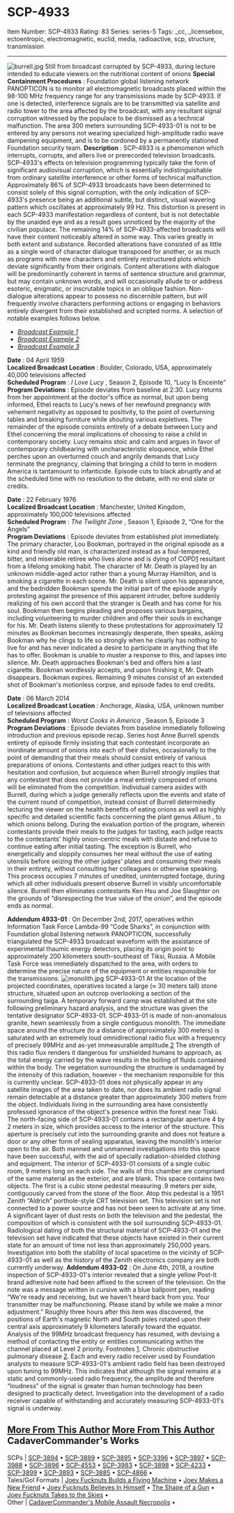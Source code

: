 # SCP-4933
Item Number: SCP-4933
Rating: 83
Series: series-5
Tags: _cc, _licensebox, ectoentropic, electromagnetic, euclid, media, radioactive, scp, structure, transmission

---

  

![burrell.jpg](https://scp-wiki.wdfiles.com/local--files/scp-4933/burrell.jpg)
Still from broadcast corrupted by SCP-4933, during lecture intended to educate viewers on the nutritional content of onions
**Special Containment Procedures** : Foundation global listening network PANOPTICON is to monitor all electromagnetic broadcasts placed within the 98-100 MHz frequency range for any transmissions made by SCP-4933. If one is detected, interference signals are to be transmitted via satellite and radio tower to the area affected by the broadcast, with any resultant signal corruption witnessed by the populace to be dismissed as a technical malfunction.
The area 300 meters surrounding SCP-4933-01 is not to be entered by any persons not wearing specialized high-amplitude radio wave dampening equipment, and is to be cordoned by a permanently stationed Foundation security team.
**Description** : SCP-4933 is a phenomenon which interrupts, corrupts, and alters live or prerecorded television broadcasts.
SCP-4933's effects on television programming typically take the form of significant audiovisual corruption, which is essentially indistinguishable from ordinary satellite interference or other forms of technical malfunction. Approximately 86% of SCP-4933 broadcasts have been determined to consist solely of this signal corruption, with the only indication of SCP-4933's presence being an additional subtle, but distinct, visual wavering pattern which oscillates at approximately 99 Hz. This distortion is present in each SCP-4933 manifestation regardless of content, but is not detectable by the unaided eye and as a result goes unnoticed by the majority of the civilian populace.
The remaining 14% of SCP-4933-affected broadcasts will have their content noticeably altered in some way. This varies greatly in both extent and substance. Recorded alterations have consisted of as little as a single word of character dialogue transposed for another, or as much as programs with new characters and entirely restructured plots which deviate significantly from their originals. Content alterations with dialogue will be predominantly coherent in terms of sentence structure and grammar, but may contain unknown words, and will occasionally allude to or address esoteric, enigmatic, or inscrutable topics in an oblique fashion. Non-dialogue alterations appear to possess no discernible pattern, but will frequently involve characters performing actions or engaging in behaviors entirely divergent from their established and scripted norms. A selection of notable examples follows below.
  * [_Broadcast Example 1_](javascript:;)
  * [_Broadcast Example 2_](javascript:;)
  * [_Broadcast Example 3_](javascript:;)

**Date** : 04 April 1959  
**Localized Broadcast Location** : Boulder, Colorado, USA, approximately 40,000 televisions affected  
**Scheduled Program** : _I Love Lucy_ , Season 2, Episode 10, “Lucy Is Enceinte”  
**Program Deviations** :
Episode deviates from baseline at 2:30. Lucy returns from her appointment at the doctor's office as normal, but upon being informed, Ethel reacts to Lucy's news of her newfound pregnancy with vehement negativity as opposed to positivity, to the point of overturning tables and breaking furniture while shouting various expletives. The remainder of the episode consists entirely of a debate between Lucy and Ethel concerning the moral implications of choosing to raise a child in contemporary society. Lucy remains stoic and calm and argues in favor of contemporary childbearing with uncharacteristic eloquence, while Ethel perches upon an overturned couch and angrily demands that Lucy terminate the pregnancy, claiming that bringing a child to term in modern America is tantamount to infanticide. Episode cuts to black abruptly and at the scheduled time with no resolution to the debate, with no end slate or credits.  
  

**Date** : 22 February 1976  
**Localized Broadcast Location** : Manchester, United Kingdom, approximately 100,000 televisions affected  
**Scheduled Program** : _The Twilight Zone_ , Season 1, Episode 2, “One for the Angels”  
**Program Deviations** :
Episode deviates from established plot immediately. The primary character, Lou Bookman, portrayed in the original episode as a kind and friendly old man, is characterized instead as a foul-tempered, bitter, and miserable retiree who lives alone and is dying of COPD[1](javascript:;) resultant from a lifelong smoking habit. The character of Mr. Death is played by an unknown middle-aged actor rather than a young Murray Hamilton, and is smoking a cigarette in each scene.
Mr. Death is silent upon his appearance, and the bedridden Bookman spends the initial part of the episode angrily protesting against the presence of this apparent intruder, before suddenly realizing of his own accord that the stranger is Death and has come for his soul. Bookman then begins pleading and proposes various bargains, including volunteering to murder children and offer their souls in exchange for his. Mr. Death listens silently to these protestations for approximately 12 minutes as Bookman becomes increasingly desperate, then speaks, asking Bookman why he clings to life so strongly when he clearly has nothing to live for and has never indicated a desire to participate in anything that life has to offer. Bookman is unable to muster a response to this, and lapses into silence. Mr. Death approaches Bookman's bed and offers him a last cigarette. Bookman wordlessly accepts, and upon finishing it, Mr. Death disappears. Bookman expires.
Remaining 9 minutes consist of an extended shot of Bookman's motionless corpse, and episode fades to end credits.  
  

**Date** : 06 March 2014  
**Localized Broadcast Location** : Anchorage, Alaska, USA, unknown number of televisions affected  
**Scheduled Program** : _Worst Cooks in America_ , Season 5, Episode 3  
**Program Deviations** :
Episode deviates from baseline immediately following introduction and previous episode recap. Series host Anne Burrell spends entirety of episode firmly insisting that each contestant incorporate an inordinate amount of onions into each of their dishes, occasionally to the point of demanding that their meals should consist entirely of various preparations of onions. Contestants and other judges react to this with hesitation and confusion, but acquiesce when Burrell strongly implies that any contestant that does not provide a meal entirely composed of onions will be eliminated from the competition.
Individual camera asides with Burrell, during which a judge generally reflects upon the events and state of the current round of competition, instead consist of Burrell determinedly lecturing the viewer on the health benefits of eating onions as well as highly specific and detailed scientific facts concerning the plant genus _Allium_ , to which onions belong. During the evaluation portion of the program, wherein contestants provide their meals to the judges for tasting, each judge reacts to the contestants' highly onion-centric meals with distaste and refuse to continue eating after initial tasting.
The exception is Burrell, who energetically and sloppily consumes her meal without the use of eating utensils before seizing the other judges' plates and consuming their meals in their entirety, without consulting her colleagues or otherwise speaking. This process occupies 7 minutes of unedited, uninterrupted footage, during which all other individuals present observe Burrell in visibly uncomfortable silence. Burrell then eliminates contestants Ken Hsu and Joe Slaughter on the grounds of “disrespecting the true value of the onion”, and the episode ends as normal.  
  

**Addendum 4933-01** : On December 2nd, 2017, operatives within Information Task Force Lambda-99 “Code Sharks”, in conjunction with Foundation global listening network PANOPTICON, successfully triangulated the SCP-4933 broadcast waveform with the assistance of experimental thaumic energy detectors, placing its origin point to approximately 200 kilometers south-southeast of Tiksi, Russia. A Mobile Task Force was immediately dispatched to the area, with orders to determine the precise nature of the equipment or entities responsible for the transmissions.
![monolith.jpg](https://scp-wiki.wdfiles.com/local--files/scp-4933/monolith.jpg)
SCP-4933-01
At the location of the projected coordinates, operatives located a large (≈ 30 meters tall) stone structure, situated upon an outcrop overlooking a section of the surrounding taiga. A temporary forward camp was established at the site following preliminary hazard analysis, and the structure was given the tentative designator SCP-4933-01.
SCP-4933-01 is made of non-anomalous granite, hewn seamlessly from a single contiguous monolith. The immediate space around the structure (to a distance of approximately 300 meters) is saturated with an extremely loud omnidirectional radio flux with a frequency of precisely 99MHz and as-yet immeasurable amplitude.[2](javascript:;) The strength of this radio flux renders it dangerous for unshielded humans to approach, as the total energy carried by the wave results in the boiling of fluids contained within the body. The vegetation surrounding the structure is undamaged by the intensity of this radiation, however – the mechanism responsible for this is currently unclear.
SCP-4933-01 does not physically appear in any satellite images of the area taken to date, nor does its ambient radio signal remain detectable at a distance greater than approximately 300 meters from the object. Individuals living in the surrounding area have consistently professed ignorance of the object's presence within the forest near Tiski.
The north-facing side of SCP-4933-01 contains a rectangular aperture 4 by 2 meters in size, which provides access to the interior of the structure. This aperture is precisely cut into the surrounding granite and does not feature a door or any other form of sealing apparatus, leaving the monolith's interior open to the air. Both manned and unmanned investigations into this space have been successful, with the aid of specially radiation-shielded clothing and equipment.
The interior of SCP-4933-01 consists of a single cubic room, 9 meters long on each side. The walls of this chamber are comprised of the same material as the exterior, and are blank. This space contains two objects. The first is a cubic stone pedestal measuring .9 meters per side, contiguously carved from the stone of the floor. Atop this pedestal is a 1951 Zenith “Aldrich” porthole-style CRT television set. This television set is not connected to a power source and has not been seen to activate at any time. A significant layer of dust rests on both the television and the pedestal, the composition of which is consistent with the soil surrounding SCP-4933-01. Radiological dating of both the structural material of SCP-4933-01 and the television set have indicated that these objects have existed in their current state for an amount of time not less than approximately 250,000 years.
Investigation into both the stability of local spacetime in the vicinity of SCP-4933-01 as well as the history of the Zenith electronics company are both currently underway.
**Addendum 4933-02** : On June 4th, 2018, a routine inspection of SCP-4933-01's interior revealed that a single yellow Post-It brand adhesive note had been affixed to the screen of the television. On the note was a message written in cursive with a blue ballpoint pen, reading “We're ready and receiving, but we haven't heard back from you. Your transmitter may be malfunctioning. Please stand by while we make a minor adjustment.” Roughly three hours after this item was discovered, the positions of Earth's magnetic North and South poles rotated upon their central axis approximately 9 kilometers laterally toward the equator.
Analysis of the 99MHz broadcast frequency has resumed, with devising a method of contacting the entity or entities communicating within the channel placed at Level 2 priority.
Footnotes
[1](javascript:;). Chronic obstructive pulmonary disease
[2](javascript:;). Each and every radio receiver used by Foundation analysts to measure SCP-4933-01's ambient radio field has been destroyed upon tuning to 99MHz. This indicates that although the signal remains at a static and commonly-used radio frequency, the amplitude and therefore “loudness” of the signal is greater than human technology has been designed to practically detect. Investigation into the development of a radio receiver capable of withstanding and accurately measuring SCP-4933-01's signal is underway.
  

[More From This Author](javascript:;)
[More From This Author](javascript:;)
CadaverCommander's Works  
---  
SCPs |  [SCP-3894](/scp-3894) • [SCP-3889](/scp-3889) • [SCP-3895](/scp-3895) • [SCP-3396](/scp-3396) • [SCP-3897](/scp-3897) • [SCP-3988](/scp-3988) • [SCP-3896](/scp-3896) • [SCP-4553](/scp-4553) • [SCP-3983](/scp-3983) • [SCP-3898](/scp-3898) • [SCP-4233](/scp-4233) • [SCP-3899](/scp-3899) • [SCP-3893](/scp-3893) • [SCP-3885](/scp-3885) • [SCP-4866](/scp-4866) •  
Tales/GoI Formats |  [Joey Fucknuts Builds a Flying Machine](/joey-fucknuts-builds-a-flying-machine) • [Joey Makes a New Friend](/joey-makes-a-new-friend) • [Joey Fucknuts Believes In Himself](/joey-fucknuts-believes-in-himself) • [The Shape of a Gun](/the-shape-of-a-gun) • [Joey Fucknuts Takes to the Skies](/joey-fucknuts-takes-to-the-skies) •  
Other |  [CadaverCommander's Mobile Assault Necropolis](/cadavercommander) •  
  